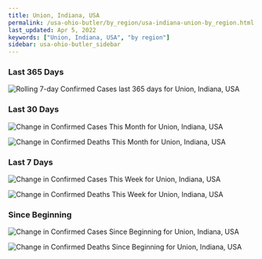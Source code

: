 ```yaml
---
title: Union, Indiana, USA
permalink: /usa-ohio-butler/by_region/usa-indiana-union-by_region.html
last_updated: Apr 5, 2022
keywords: ["Union, Indiana, USA", "by region"]
sidebar: usa-ohio-butler_sidebar
---
```


<h3>Last 365 Days</h3>

![Rolling 7-day Confirmed Cases last 365 days for Union, Indiana, USA](/covid_tracker/images/graphs/usa-indiana-union-weekly_totals_graph.png)

<h3>Last 30 Days</h3>

![Change in Confirmed Cases This Month for Union, Indiana, USA](/covid_tracker/images/graphs/usa-indiana-union-delta_confirmed-30_days_graph.png)

![Change in Confirmed Deaths This Month for Union, Indiana, USA](/covid_tracker/images/graphs/usa-indiana-union-delta_deaths-30_days_graph.png)

<h3>Last 7 Days</h3>

![Change in Confirmed Cases This Week for Union, Indiana, USA](/covid_tracker/images/graphs/usa-indiana-union-delta_confirmed-7_days_graph.png)

![Change in Confirmed Deaths This Week for Union, Indiana, USA](/covid_tracker/images/graphs/usa-indiana-union-delta_deaths-7_days_graph.png)

<h3>Since Beginning</h3>

![Change in Confirmed Cases Since Beginning for Union, Indiana, USA](/covid_tracker/images/graphs/usa-indiana-union-delta_confirmed-since_beginning_graph.png)

![Change in Confirmed Deaths Since Beginning for Union, Indiana, USA](/covid_tracker/images/graphs/usa-indiana-union-delta_deaths-since_beginning_graph.png)
